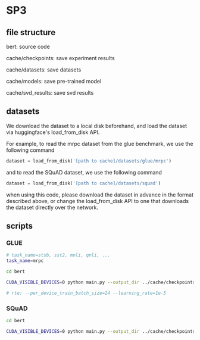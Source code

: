 # SP3

## file structure

bert: source code

cache/checkpoints: save experiment results

cache/datasets: save datasets

cache/models: save pre-trained model

cache/svd_results: save svd results

## datasets

We download the dataset to a local disk beforehand, and load the dataset via huggingface's load_from_disk API.

For example, to read the mrpc dataset from the glue benchmark, we use the following command

```python
dataset = load_from_disk('[path to cache]/datasets/glue/mrpc')
```

and to read the SQuAD dataset, we use the following command

```python
dataset = load_from_disk('[path to cache]/datasets/squad')
```

when using this code, please download the dataset in advance in the format described above, or change the load_from_disk API to one that downloads the dataset directly over the network.

## scripts

### GLUE

```bash
# task_name=stsb, sst2, mnli, qnli, ...
task_name=mrpc

cd bert

CUDA_VISIBLE_DEVICES=0 python main.py --output_dir ../cache/checkpoints/bert --log_level info --init_compactor --train_student --mix_compactor --target_sparsity=0.06 --use_structural_pruning --task_name=${task_name}

# rte: --per_device_train_batch_size=24 --learning_rate=1e-5

```

### SQuAD

```bash
cd bert

CUDA_VISIBLE_DEVICES=0 python main.py --output_dir ../cache/checkpoints/bert --log_level info --train_student --mix_compactor --dataset_name=squad --target_sparsity=0.06 --use_structural_pruning
```
